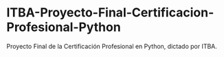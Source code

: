# ITBA-Proyecto-Final-Certificacion-Profesional-Python
Proyecto Final de la Certificación Profesional en Python, dictado por ITBA.
